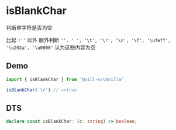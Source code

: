 # isBlankChar

判断单字符是否为空

比起 `!''` 以外
额外判断 `'', ' ', '\t', '\r', '\n', '\f', '\ufeff', '\u202a', '\u0000'` 认为这些内容为空

## Demo

```ts
import { isBlankChar } from '@vill-v/vanilla'

isBlankChar('\r') // =>true
```

## DTS

```ts
declare const isBlankChar: (c: string) => boolean;
```
